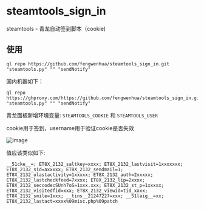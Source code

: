 # steamtools_sign_in
steamtools - 青龙自动签到脚本（cookie)

## 使用
```shell
ql repo https://github.com/fengwenhua/steamtools_sign_in.git "steamtools.py" "" "sendNotify"
```

国内机器如下：

```shell
ql repo https://ghproxy.com/https://github.com/fengwenhua/steamtools_sign_in.git "steamtools.py" "" "sendNotify"
```

青龙面板新增环境变量: `STEAMTOOLS_COOKIE` 和 `STEAMTOOLS_USER`

cookie用于签到，username用于验证cookie是否失效

![image](https://github.com/fengwenhua/steamtools_sign_in/assets/26518808/8e679d8a-e57e-41ba-b809-5966190098c3)



值应该类似如下:

```
__51cke__=; ET8X_2132_saltkey=xxxx; ET8X_2132_lastvisit=1xxxxxxx; ET8X_2132_sid=axxxxx; ET8X_2132_sendmail=1; ET8X_2132_ulastactivity=1xxxxx; ET8X_2132_auth=2xxxxx; ET8X_2132_lastcheckfeed=7xxxx; ET8X_2132_lip=2xxxx; ET8X_2132_seccodecSUnh7oS=1xxx.xxx; ET8X_2132_st_p=1xxxxx; ET8X_2132_visitedfid=xxx; ET8X_2132_viewid=tid_xxxx; ET8X_2132_smile=1xxx; __tins__21247227=xxx; __51laig__=xx; ET8X_2132_lastact=xxxx%09misc.php%09patch
```
